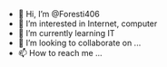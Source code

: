 - 👋 Hi, I’m @Foresti406
- 👀 I’m interested in Internet, computer
- 🌱 I’m currently learning IT
- 💞️ I’m looking to collaborate on ...
- 📫 How to reach me ...

<!---
Foresti406/Foresti406 is a ✨ special ✨ repository because its `README.md` (this file) appears on your GitHub profile.
You can click the Preview link to take a look at your changes.
--->
